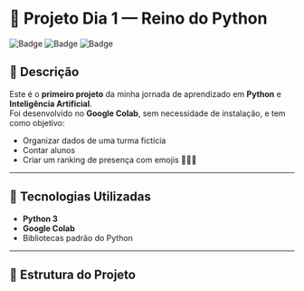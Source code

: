 # 🐍 Projeto Dia 1 — Reino do Python

![Badge](https://img.shields.io/badge/status-concluído-brightgreen)
![Badge](https://img.shields.io/badge/python-3.x-blue)
![Badge](https://img.shields.io/badge/google-colab-orange)

## 📌 Descrição
Este é o **primeiro projeto** da minha jornada de aprendizado em **Python** e **Inteligência Artificial**.  
Foi desenvolvido no **Google Colab**, sem necessidade de instalação, e tem como objetivo:
- Organizar dados de uma turma fictícia
- Contar alunos
- Criar um ranking de presença com emojis 🥇🥈🥉

---

## 🚀 Tecnologias Utilizadas
- **Python 3**
- **Google Colab**
- Bibliotecas padrão do Python

---

## 📂 Estrutura do Projeto

